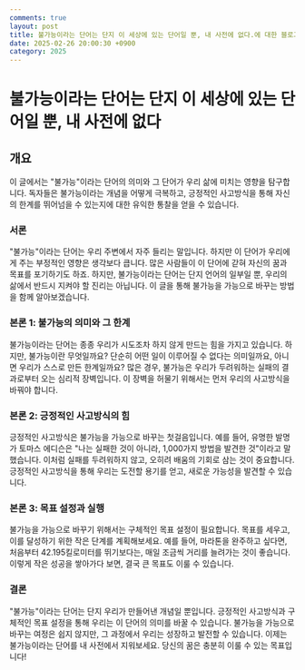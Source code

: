 ```yaml
---
comments: true
layout: post
title: 불가능이라는 단어는 단지 이 세상에 있는 단어일 뿐, 내 사전에 없다.에 대한 블로그 글
date: 2025-02-26 20:00:30 +0900
category: 2025
---
```


# 불가능이라는 단어는 단지 이 세상에 있는 단어일 뿐, 내 사전에 없다

## 개요
이 글에서는 "불가능"이라는 단어의 의미와 그 단어가 우리 삶에 미치는 영향을 탐구합니다. 독자들은 불가능이라는 개념을 어떻게 극복하고, 긍정적인 사고방식을 통해 자신의 한계를 뛰어넘을 수 있는지에 대한 유익한 통찰을 얻을 수 있습니다.

### 서론
"불가능"이라는 단어는 우리 주변에서 자주 들리는 말입니다. 하지만 이 단어가 우리에게 주는 부정적인 영향은 생각보다 큽니다. 많은 사람들이 이 단어에 갇혀 자신의 꿈과 목표를 포기하기도 하죠. 하지만, 불가능이라는 단어는 단지 언어의 일부일 뿐, 우리의 삶에서 반드시 지켜야 할 진리는 아닙니다. 이 글을 통해 불가능을 가능으로 바꾸는 방법을 함께 알아보겠습니다.

### 본론 1: 불가능의 의미와 그 한계
불가능이라는 단어는 종종 우리가 시도조차 하지 않게 만드는 힘을 가지고 있습니다. 하지만, 불가능이란 무엇일까요? 단순히 어떤 일이 이루어질 수 없다는 의미일까요, 아니면 우리가 스스로 만든 한계일까요? 많은 경우, 불가능은 우리가 두려워하는 실패의 결과로부터 오는 심리적 장벽입니다. 이 장벽을 허물기 위해서는 먼저 우리의 사고방식을 바꿔야 합니다. 

### 본론 2: 긍정적인 사고방식의 힘
긍정적인 사고방식은 불가능을 가능으로 바꾸는 첫걸음입니다. 예를 들어, 유명한 발명가 토마스 에디슨은 "나는 실패한 것이 아니라, 1,000가지 방법을 발견한 것"이라고 말했습니다. 이처럼 실패를 두려워하지 않고, 오히려 배움의 기회로 삼는 것이 중요합니다. 긍정적인 사고방식을 통해 우리는 도전할 용기를 얻고, 새로운 가능성을 발견할 수 있습니다. 

### 본론 3: 목표 설정과 실행
불가능을 가능으로 바꾸기 위해서는 구체적인 목표 설정이 필요합니다. 목표를 세우고, 이를 달성하기 위한 작은 단계를 계획해보세요. 예를 들어, 마라톤을 완주하고 싶다면, 처음부터 42.195킬로미터를 뛰기보다는, 매일 조금씩 거리를 늘려가는 것이 좋습니다. 이렇게 작은 성공을 쌓아가다 보면, 결국 큰 목표도 이룰 수 있습니다.

### 결론
"불가능"이라는 단어는 단지 우리가 만들어낸 개념일 뿐입니다. 긍정적인 사고방식과 구체적인 목표 설정을 통해 우리는 이 단어의 의미를 바꿀 수 있습니다. 불가능을 가능으로 바꾸는 여정은 쉽지 않지만, 그 과정에서 우리는 성장하고 발전할 수 있습니다. 이제는 불가능이라는 단어를 내 사전에서 지워보세요. 당신의 꿈은 충분히 이룰 수 있는 목표입니다!